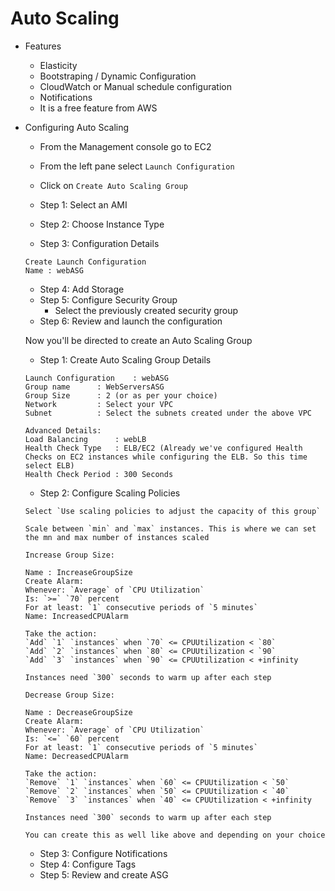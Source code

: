 # Auto Scaling

- Features
	- Elasticity
	- Bootstraping / Dynamic Configuration
	- CloudWatch or Manual schedule configuration
	- Notifications
	- It is a free feature from AWS

- Configuring Auto Scaling
	- From the Management console go to EC2
	- From the left pane select `Launch Configuration`
	- Click on `Create Auto Scaling Group`

	- Step 1: Select an AMI
	- Step 2: Choose Instance Type
	- Step 3: Configuration Details

	```
	Create Launch Configuration
	Name : webASG
	```

	- Step 4: Add Storage
	- Step 5: Configure Security Group
		- Select the previously created security group
	- Step 6: Review and launch the configuration

	Now you'll be directed to create an Auto Scaling Group
	
	- Step 1: Create Auto Scaling Group Details

	```
	Launch Configuration	: webASG
	Group name		: WebServersASG
	Group Size		: 2 (or as per your choice)
	Network			: Select your VPC
	Subnet			: Select the subnets created under the above VPC

	Advanced Details:
	Load Balancing		: webLB
	Health Check Type	: ELB/EC2 (Already we've configured Health Checks on EC2 instances while configuring the ELB. So this time select ELB)
	Health Check Period	: 300 Seconds
	```

	- Step 2: Configure Scaling Policies

	```
	Select `Use scaling policies to adjust the capacity of this group`
	
	Scale between `min` and `max` instances. This is where we can set the mn and max number of instances scaled
	```

	```
	Increase Group Size:
	
	Name : IncreaseGroupSize
	Create Alarm:
	Whenever: `Average` of `CPU Utilization`
	Is: `>=` `70` percent
	For at least: `1` consecutive periods of `5 minutes`
	Name: IncreasedCPUAlarm

	Take the action:
	`Add` `1` `instances` when `70` <= CPUUtilization < `80`
	`Add` `2` `instances` when `80` <= CPUUtilization < `90`
	`Add` `3` `instances` when `90` <= CPUUtilization < +infinity

	Instances need `300` seconds to warm up after each step
	```

	```
	Decrease Group Size:

	Name : DecreaseGroupSize
	Create Alarm:
	Whenever: `Average` of `CPU Utilization`
	Is: `<=` `60` percent
	For at least: `1` consecutive periods of `5 minutes`
	Name: DecreasedCPUAlarm

	Take the action:
	`Remove` `1` `instances` when `60` <= CPUUtilization < `50`
	`Remove` `2` `instances` when `50` <= CPUUtilization < `40`
	`Remove` `3` `instances` when `40` <= CPUUtilization < +infinity

	Instances need `300` seconds to warm up after each step
	
	You can create this as well like above and depending on your choice
	```

	- Step 3: Configure Notifications
	- Step 4: Configure Tags
	- Step 5: Review and create ASG

